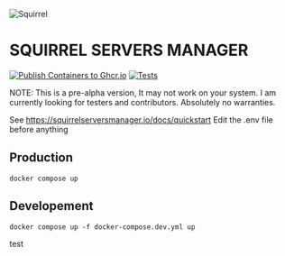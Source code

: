 ![Squirrel](./client/public/logo.svg)
# SQUIRREL SERVERS MANAGER
[![Publish Containers to Ghcr.io](https://github.com/SquirrelCorporation/SquirrelServersManager/actions/workflows/docker-publish.yml/badge.svg)](https://github.com/SquirrelCorporation/SquirrelServersManager/actions/workflows/docker-publish.yml)
[![Tests](https://github.com/SquirrelCorporation/SquirrelServersManager/actions/workflows/node.js.yml/badge.svg)](https://github.com/SquirrelCorporation/SquirrelServersManager/actions/workflows/node.js.yml)

NOTE:
This is a pre-alpha version, It may not work on your system. I am currently looking for testers and contributors.
Absolutely no warranties. 

See https://squirrelserversmanager.io/docs/quickstart
Edit the .env file before anything

## Production
```console
docker compose up
```

## Developement
```console
docker compose up -f docker-compose.dev.yml up 
```
test
